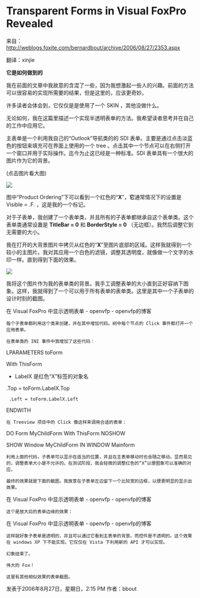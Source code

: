 # Transparent Forms in Visual FoxPro Revealed

来自：http://weblogs.foxite.com/bernardbout/archive/2006/08/27/2353.aspx

翻译：xinjie

**它是如何做到的**

我在前面的文章中我故意的含混了一些，因为我想激起一些人的兴趣。前面的方法可以很容易的实现所需要的结果，但是这里的，应该更奇妙。

许多读者会体会到，它仅仅是是使用了一个 SKIN ，其他没做什么。

无论如何，我在这篇里描述一个实现半透明表单的方法。我希望读者思考并在自己的工作中应用它。

主表单是一个利用我自己的“Outlook”导航类的的 SDI 表单。主要是通过点击淡蓝色的按钮来填充可在界面上使用的一个 tree 。点击其中一个节点可以在右侧打开一个窗口并用于实际操作。迄今为止这已经是一种标准。SDI 表单具有一个很大的图片作为它的背景。

(点击图片看大图)

<img src="../../Picture/form4.png">

图中“Product Ordering”下可以看到一个红色的“**X**”，**它**通常情况下的设置是 Visible = .F. ，这是我的一个标记。

对于子表单，我创建了一个表单类，并且所有的子表单都继承自这个表单类。这个表单类通常设置是 **TitleBar = 0** 和 **BorderStyle = 0** （无边框）。我然后调整它到无需要的大小。

我在打开的大背景图片中拷贝从红色的“**X**”至图片底部的区域。这样我就得到一个较小的主图片。我对其应用一个白色的滤镜，调整其透明度，就像做一个文字的水印一样。直到得到下面的效果。

<img src="../../Picture/form5.png">

我将这个图片作为我的表单类的背景。我手工调整表单的大小直到正好容纳下图象。这样，我就得到了一个可以用于所有表单的表单类。这里是其中一个子表单的设计时刻的截图。

在 Visual FoxPro 中显示透明表单 - openvfp - openvfp的博客

    每个子表单都利用这个类来创建，并在其中增加代码。树中每个节点的 Click 事件都打开一个应用表单。

    在表单类的 INI 事件中我增加了这些代码：

LPARAMETERS toForm

With ThisForm

* LabelX 是红色“X”标签的对象名

.Top = toForm.LabelX.Top

     .Left = toForm.LabelX.Left

ENDWITH

    在 Treeview 项目中的 Click 像这样来调用合适的表单：

DO Form MyChildForm With ThisForm NOSHOW

SHOW Window MyChildForm IN WINDOW Mainform

    利用上面的代码，子表单可以显示在适当的位置，并且在主表单移动时也会随之移动。显而易见的，调整表单大小是不允许的。在测试阶段，我会轻微的调整红色的“X”以便图象可以准确的对应。

    最终的效果就是下面的截图。我故意在子表单左边留下一个比较宽的边框，以便更明显的显示出效果。

在 Visual FoxPro 中显示透明表单 - openvfp - openvfp的博客

    这个是放大后的表单边缘的效果：

在 Visual FoxPro 中显示透明表单 - openvfp - openvfp的博客

    这样就好象子表单是透明的，并且可以通过它看到主表单的背景。而控件是不透明的。这个效果在 windows XP 下不能实现。它仅仅在 Vista 下利用新的 API 才可以实现。

    幻象结束了。

    伟大的 Fox！

    这里有其他相似效果的表单截图。

发表于2006年8月27日，星期日，2:15 PM
作者：bbout
